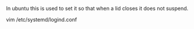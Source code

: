 In ubuntu this is used to set it so that when a lid closes it does not suspend.

vim /etc/systemd/logind.conf
